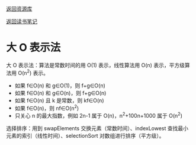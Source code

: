 [返回资源库](https://github.com/lewis007/book-thinkdast)

[返回读书笔记](https://github.com/lewis007/book-thinkdast/tree/master/notes)

# 大 O 表示法

大 O 表示法：算法是常数时间的用 O(1) 表示，线性算法用 O(n) 表示，平方级算法用 O(n<sup>2</sup>) 表示。

* 如果 f∈O(n) 和 g∈O(1)，则 f+g∈O(n)
* 如果 f∈O(n) 和 g∈O(n)，则 f+g∈O(n)
* 如果 f∈O(n) 且 k 是常数，则 kf∈O(n)
* 如果 f∈O(n)，则 nf∈O(n<sup>2</sup>)
* 只关心 n 的最大指数，例如 2n-1 属于 O(n)，n<sup>2</sup>+100n+1000 属于 O(n<sup>2</sup>)

选择排序：用到 swapElements 交换元素（常数时间）、indexLowest 查找最小元素的索引（线性时间）、selectionSort 对数组进行排序（平方级）。
